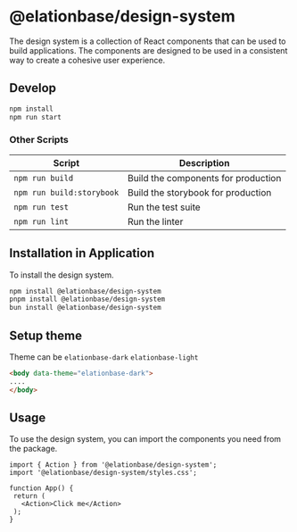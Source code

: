 # @elationbase/design-system

The design system is a collection of React components that can be used to build applications. The components are designed to be used in a consistent way to create a cohesive user experience.



## Develop

```bash
npm install
npm run start
```

### Other Scripts

| Script | Description |
| ------ | ----------- |
| `npm run build` | Build the components for production |
| `npm run build:storybook` | Build the storybook for production |
| `npm run test` | Run the test suite |
| `npm run lint` | Run the linter |

## Installation in Application

To install the design system.

```bash
npm install @elationbase/design-system
pnpm install @elationbase/design-system
bun install @elationbase/design-system
```

## Setup theme

Theme can be `elationbase-dark` `elationbase-light`

```html
<body data-theme="elationbase-dark">
....
</body>
```

## Usage

To use the design system, you can import the components you need from the package.

 ```tsx
import { Action } from '@elationbase/design-system';
import '@elationbase/design-system/styles.css';

function App() {
  return (
    <Action>Click me</Action>
  );
}
```
